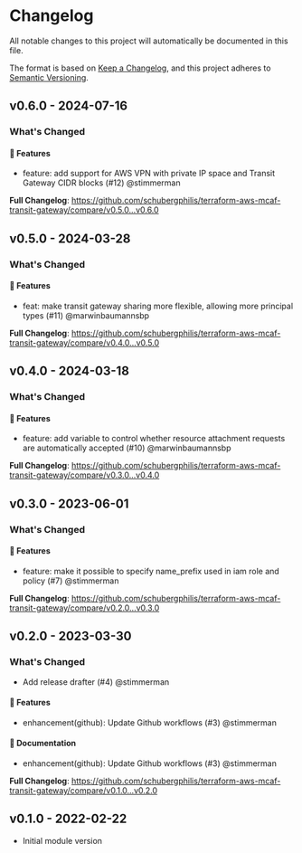 # Changelog

All notable changes to this project will automatically be documented in this file.

The format is based on [Keep a Changelog](https://keepachangelog.com/en/1.0.0/),
and this project adheres to [Semantic Versioning](https://semver.org/spec/v2.0.0.html).

## v0.6.0 - 2024-07-16

### What's Changed

#### 🚀 Features

* feature: add support for AWS VPN with private IP space and Transit Gateway CIDR blocks (#12) @stimmerman

**Full Changelog**: https://github.com/schubergphilis/terraform-aws-mcaf-transit-gateway/compare/v0.5.0...v0.6.0

## v0.5.0 - 2024-03-28

### What's Changed

#### 🚀 Features

* feat: make transit gateway sharing more flexible, allowing more principal types (#11) @marwinbaumannsbp

**Full Changelog**: https://github.com/schubergphilis/terraform-aws-mcaf-transit-gateway/compare/v0.4.0...v0.5.0

## v0.4.0 - 2024-03-18

### What's Changed

#### 🚀 Features

* feature: add variable to control whether resource attachment requests are automatically accepted (#10) @marwinbaumannsbp

**Full Changelog**: https://github.com/schubergphilis/terraform-aws-mcaf-transit-gateway/compare/v0.3.0...v0.4.0

## v0.3.0 - 2023-06-01

### What's Changed

#### 🚀 Features

- feature: make it possible to specify name_prefix used in iam role and policy (#7) @stimmerman

**Full Changelog**: https://github.com/schubergphilis/terraform-aws-mcaf-transit-gateway/compare/v0.2.0...v0.3.0

## v0.2.0 - 2023-03-30

### What's Changed

- Add release drafter (#4) @stimmerman

#### 🚀 Features

- enhancement(github): Update Github workflows (#3) @stimmerman

#### 📖 Documentation

- enhancement(github): Update Github workflows (#3) @stimmerman

**Full Changelog**: https://github.com/schubergphilis/terraform-aws-mcaf-transit-gateway/compare/v0.1.0...v0.2.0

## v0.1.0 - 2022-02-22

- Initial module version
